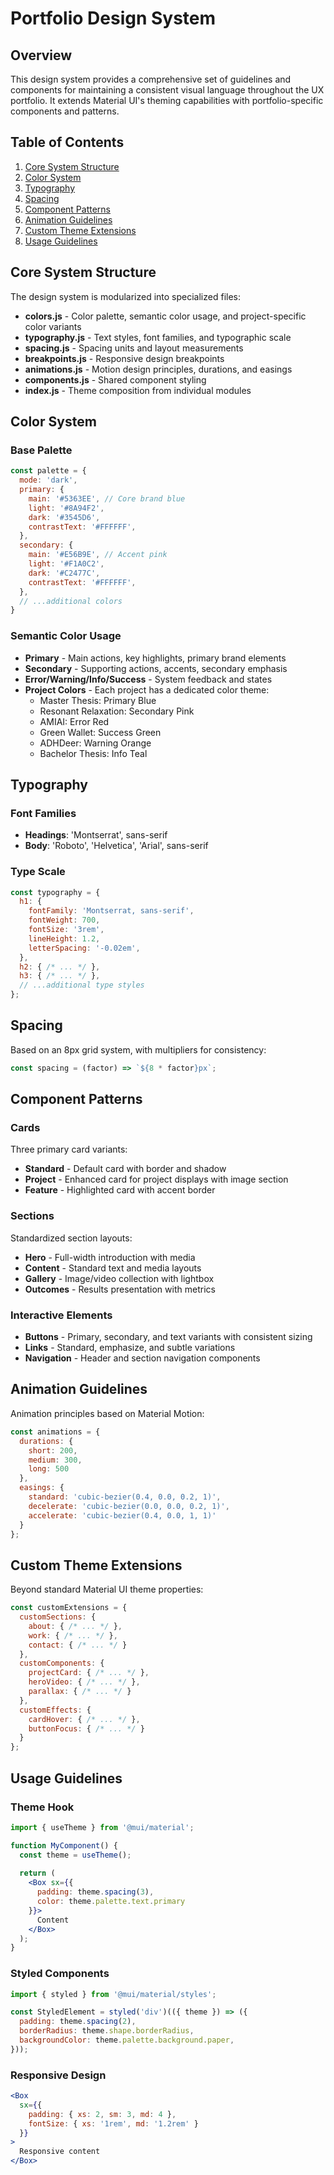 # Portfolio Design System

## Overview

This design system provides a comprehensive set of guidelines and components for maintaining a consistent visual language throughout the UX portfolio. It extends Material UI's theming capabilities with portfolio-specific components and patterns.

## Table of Contents

1. [Core System Structure](#core-system-structure)
2. [Color System](#color-system)
3. [Typography](#typography)
4. [Spacing](#spacing)
5. [Component Patterns](#component-patterns)
6. [Animation Guidelines](#animation-guidelines)
7. [Custom Theme Extensions](#custom-theme-extensions)
8. [Usage Guidelines](#usage-guidelines)

## Core System Structure

The design system is modularized into specialized files:

- **colors.js** - Color palette, semantic color usage, and project-specific color variants
- **typography.js** - Text styles, font families, and typographic scale
- **spacing.js** - Spacing units and layout measurements
- **breakpoints.js** - Responsive design breakpoints
- **animations.js** - Motion design principles, durations, and easings
- **components.js** - Shared component styling
- **index.js** - Theme composition from individual modules

## Color System

### Base Palette

```jsx
const palette = {
  mode: 'dark',
  primary: {
    main: '#5363EE', // Core brand blue
    light: '#8A94F2',
    dark: '#3545D6',
    contrastText: '#FFFFFF',
  },
  secondary: {
    main: '#E56B9E', // Accent pink
    light: '#F1A0C2',
    dark: '#C2477C',
    contrastText: '#FFFFFF',
  },
  // ...additional colors
}
```

### Semantic Color Usage

- **Primary** - Main actions, key highlights, primary brand elements
- **Secondary** - Supporting actions, accents, secondary emphasis
- **Error/Warning/Info/Success** - System feedback and states
- **Project Colors** - Each project has a dedicated color theme:
  - Master Thesis: Primary Blue
  - Resonant Relaxation: Secondary Pink
  - AMIAI: Error Red
  - Green Wallet: Success Green
  - ADHDeer: Warning Orange
  - Bachelor Thesis: Info Teal

## Typography

### Font Families

- **Headings**: 'Montserrat', sans-serif
- **Body**: 'Roboto', 'Helvetica', 'Arial', sans-serif

### Type Scale

```jsx
const typography = {
  h1: {
    fontFamily: 'Montserrat, sans-serif',
    fontWeight: 700,
    fontSize: '3rem',
    lineHeight: 1.2,
    letterSpacing: '-0.02em',
  },
  h2: { /* ... */ },
  h3: { /* ... */ },
  // ...additional type styles
};
```

## Spacing

Based on an 8px grid system, with multipliers for consistency:

```jsx
const spacing = (factor) => `${8 * factor}px`;
```

## Component Patterns

### Cards

Three primary card variants:
- **Standard** - Default card with border and shadow
- **Project** - Enhanced card for project displays with image section
- **Feature** - Highlighted card with accent border

### Sections

Standardized section layouts:
- **Hero** - Full-width introduction with media
- **Content** - Standard text and media layouts
- **Gallery** - Image/video collection with lightbox
- **Outcomes** - Results presentation with metrics

### Interactive Elements

- **Buttons** - Primary, secondary, and text variants with consistent sizing
- **Links** - Standard, emphasize, and subtle variations
- **Navigation** - Header and section navigation components

## Animation Guidelines

Animation principles based on Material Motion:

```jsx
const animations = {
  durations: {
    short: 200,
    medium: 300, 
    long: 500
  },
  easings: {
    standard: 'cubic-bezier(0.4, 0.0, 0.2, 1)',
    decelerate: 'cubic-bezier(0.0, 0.0, 0.2, 1)',
    accelerate: 'cubic-bezier(0.4, 0.0, 1, 1)'
  }
};
```

## Custom Theme Extensions

Beyond standard Material UI theme properties:

```jsx
const customExtensions = {
  customSections: {
    about: { /* ... */ },
    work: { /* ... */ },
    contact: { /* ... */ }
  },
  customComponents: {
    projectCard: { /* ... */ },
    heroVideo: { /* ... */ },
    parallax: { /* ... */ }
  },
  customEffects: {
    cardHover: { /* ... */ },
    buttonFocus: { /* ... */ }
  }
};
```

## Usage Guidelines

### Theme Hook

```jsx
import { useTheme } from '@mui/material';

function MyComponent() {
  const theme = useTheme();
  
  return (
    <Box sx={{ 
      padding: theme.spacing(3),
      color: theme.palette.text.primary
    }}>
      Content
    </Box>
  );
}
```

### Styled Components

```jsx
import { styled } from '@mui/material/styles';

const StyledElement = styled('div')(({ theme }) => ({
  padding: theme.spacing(2),
  borderRadius: theme.shape.borderRadius,
  backgroundColor: theme.palette.background.paper,
}));
```

### Responsive Design

```jsx
<Box
  sx={{
    padding: { xs: 2, sm: 3, md: 4 },
    fontSize: { xs: '1rem', md: '1.2rem' }
  }}
>
  Responsive content
</Box>
```
